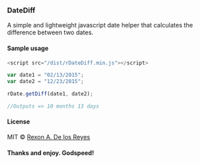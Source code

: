 ### DateDiff
A simple and lightweight javascript date helper that calculates the difference between two dates.

#### Sample usage

```js
<script src="/dist/rDateDiff.min.js"></script>
```

```js
var date1 = "02/13/2015";
var date2 = "12/23/2015";

rDate.getDiff(date1, date2);

//Outputs => 10 months 13 days
```


#### License
MIT © [Rexon A. De los Reyes](http://xrexonx.github.io)


#### Thanks and enjoy. Godspeed!